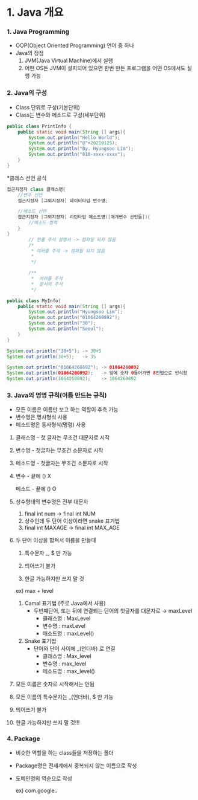# 1. Java 개요

### 1. **Java Programming**

- OOP(Object Oriented Programming) 언어 중 하나
- Java의 장점
    1. JVM(Java Virtual Machine)에서 실행
    2. 어떤 OS든 JVM이 설치되어 있으면 한번 만든 프로그램을 어떤 OS에서도 실행 가능

### 2. **Java의 구성**

- Class 단위로 구성(기본단위)
- Class는 변수와 메소드로 구성(세부단위)

```java
public class PrintInfo {
	public static void main(String [] args){
		System.out.println("Hello World");
		System.out.println("@"+20210125);
		System.out.println("By. Hyungsoo Lim");
		System.out.println("010-xxxx-xxxx");
	}
}
```

*클래스 선언 공식

```java
접근지정자 class 클래스명{
	//변수 선언
	접근지정자 [그외지정자] 데이터타입 변수명;

	//메소드 선언
	접근지정자 [그외지정자] 리턴타입 메소드명([매개변수 선언들]){
		//메소드 영역
	}
}
		// 한줄 주석 설명서 -> 컴파일 되지 않음
		/*
		 * 여러줄 주석 -> 컴파일 되지 않음
		 *
		 */

		/**
		 *  여러줄 주석
		 *  문서의 주석
		 */
```

```java
public class MyInfo{
	public static void main(String [] args){
		System.out.println("Hyungsoo Lim");
		System.out.println("01064260892");
		System.out.println("30");
		System.out.println("Seoul");
	}
}
```

```java
System.out.println("30+5"); -> 30+5
System.out.println(30+5);   -> 35
```

```java
System.out.println("01064260892"); -> 01064260892
System.out.println(01064260892);   -> 앞에 숫자 0들어가면 8진법으로 인식함
System.out.println(1064260892);    -> 1064260892
```

### 3. **Java의 명명 규칙(이름 만드는 규칙)**

- 모든 이름은 이름만 보고 하는 역할이 추측 가능
- 변수명은 명사형식 사용
- 메소드명은 동사형식(명령) 사용
1. 클래스명 - 첫 글자는 무조건 대문자로 시작
2. 변수명     - 첫글자는 무조건 소문자로 시작
3. 메소드명 - 첫글자는 무조건 소문자로 시작
4. 변수     - 끝에 () X
    
    메소드 - 끝에 () O
    
5. 상수형태의 변수명은 전부 대문자
    1. final int num → final int NUM
    2. 상수인데 두 단어 이상이라면 snake 표기법
    3. final int MAXAGE → final int MAX_AGE
6. 두 단어 이상을 합쳐서 이름을 만들때
    
    1. 특수문자 _, $ 만 가능
    
    2. 띄어쓰기 불가
    
    3. 한글 가능하지만 쓰지 말 것
    
    ex) max + level
    
    1. Camal 표기법 (주로 Java에서 사용)
        - 두번쨰단어, 또는 뒤에 연결되는 단어의 첫글자를 대문자로 → maxLevel
            - 클래스명 : MaxLevel
            - 변수명     : maxLevel
            - 매소드명 : maxLevel()
    2. Snake 표기법
        - 단어와 단어 사이에 _(언더바) 로 연결
            - 클래스명 : Max_level
            - 변수명     : max_level
            - 메소드명 : max_level()

1. 모든 이름은 숫자로 시작해서는 안됨
2. 모든 이름의 특수문자는  _(언더바), $ 만 가능
3. 띄어쓰기 불가
4. 한글 가능하지만 쓰지 말 것!!!

### 4. **Package**

- 비슷한 역할을 하는 class들을 저장하는 폴더
- Package명은 전세계에서 중복되지 않는 이름으로 작성
- 도메인명의 역순으로 작성
    
    ex) com.google.***.***